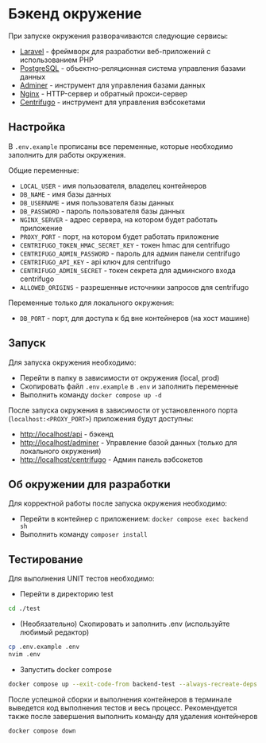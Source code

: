 # Бэкенд окружение
При запуске окружения разворачиваются следующие сервисы:
- [Laravel](https://laravel.com/) - фреймворк для разработки веб-приложений с использованием PHP
- [PostgreSQL](https://www.postgresql.org/) - объектно-реляционная система управления базами данных
- [Adminer](https://www.adminer.org/) - инструмент для управления базами данных
- [Nginx](https://www.nginx.com/) - HTTP-сервер и обратный прокси-сервер
- [Centrifugo](https://centrifugal.dev) - инструмент для управления вэбсокетами

## Настройка
В `.env.example` прописаны все переменные, которые необходимо заполнить для работы окружения.

Общие переменные:
* `LOCAL_USER` - имя пользователя, владелец контейнеров
* `DB_NAME` - имя базы данных
* `DB_USERNAME` - имя пользователя базы данных
* `DB_PASSWORD` - пароль пользователя базы данных
* `NGINX_SERVER` - адрес сервера, на котором будет работать приложение
* `PROXY_PORT` - порт, на котором будет работать приложение
* `CENTRIFUGO_TOKEN_HMAC_SECRET_KEY` - токен hmac для centrifugo
* `CENTRIFUGO_ADMIN_PASSWORD` - пароль для админ панели centrifugo
* `CENTRIFUGO_API_KEY` - api ключ для centrifugo
* `CENTRIFUGO_ADMIN_SECRET` - токен секрета для админского входа centrifugo
* `ALLOWED_ORIGINS` - разрешенные источники запросов для centrifugo

Переменные только для локального окружения:
* `DB_PORT` - порт, для доступа к бд вне контейнеров (на хост машине)

## Запуск
Для запуска окружения необходимо:
* Перейти в папку в зависимости от окружения (local, prod)
* Скопировать файл `.env.example` в `.env` и заполнить переменные
* Выполнить команду `docker compose up -d`

После запуска окружения в зависимости от установленного порта (`localhost:<PROXY_PORT>`) приложения будут доступны:
* [http://localhost/api](http://localhost/api) - бэкенд
* [http://localhost/adminer](http://localhost/adminer) - Управление базой данных (только для локального окружения)
* [http://localhost/centrifugo](http://localhost/centrifugo) - Админ панель вэбсокетов

## Об окружении для разработки
Для корректной работы после запуска окружения необходимо:
* Перейти в контейнер с приложением: `docker compose exec backend sh`
* Выполнить команду `composer install`

## Тестирование
Для выполнения UNIT тестов необходимо:
* Перейти в директорию test 
```bash 
cd ./test
```
* (Необязательно) Скопировать и заполнить .env (используйте любимый редактор) 
```bash
cp .env.example .env
nvim .env
```
* Запустить docker compose 
```bash
docker compose up --exit-code-from backend-test --always-recreate-deps
```

После успешной сборки и выполнения контейнеров в терминале выведется код выполнения тестов и весь процесс.
Рекомендуется также после завершения выполнить команду для удаления контейнеров 
```bash
docker compose down
```